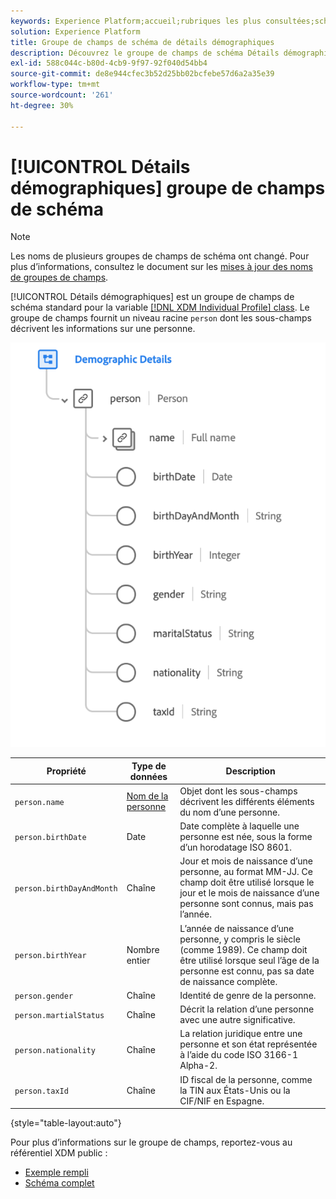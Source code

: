 ```yaml
---
keywords: Experience Platform;accueil;rubriques les plus consultées;schéma;XDM;profil individuel;champs;schémas;schéma;conception de schéma;groupe de champs;groupe de champs;personne;détails de personne de profil;personne;personne
solution: Experience Platform
title: Groupe de champs de schéma de détails démographiques
description: Découvrez le groupe de champs de schéma Détails démographiques .
exl-id: 588c044c-b80d-4cb9-9f97-92f040d54bb4
source-git-commit: de8e944cfec3b52d25bb02bcfebe57d6a2a35e39
workflow-type: tm+mt
source-wordcount: '261'
ht-degree: 30%

---
```



# [!UICONTROL Détails démographiques] groupe de champs de schéma

>[!NOTE]
>
>Les noms de plusieurs groupes de champs de schéma ont changé. Pour plus d’informations, consultez le document sur les [mises à jour des noms de groupes de champs](../name-updates.md).

[!UICONTROL Détails démographiques] est un groupe de champs de schéma standard pour la variable [[!DNL XDM Individual Profile] class](../../classes/individual-profile.md). Le groupe de champs fournit un niveau racine `person` dont les sous-champs décrivent les informations sur une personne.

![](../../images/field-groups/demographic-details.png)

| Propriété | Type de données | Description |
| --- | --- | --- |
| `person.name` | [Nom de la personne](../../data-types/person-name.md) | Objet dont les sous-champs décrivent les différents éléments du nom d’une personne. |
| `person.birthDate` | Date | Date complète à laquelle une personne est née, sous la forme d’un horodatage ISO 8601. |
| `person.birthDayAndMonth` | Chaîne | Jour et mois de naissance d’une personne, au format MM-JJ. Ce champ doit être utilisé lorsque le jour et le mois de naissance d’une personne sont connus, mais pas l’année. |
| `person.birthYear` | Nombre entier | L’année de naissance d’une personne, y compris le siècle (comme 1989). Ce champ doit être utilisé lorsque seul l’âge de la personne est connu, pas sa date de naissance complète. |
| `person.gender` | Chaîne | Identité de genre de la personne. |
| `person.martialStatus` | Chaîne | Décrit la relation d’une personne avec une autre significative. |
| `person.nationality` | Chaîne | La relation juridique entre une personne et son état représentée à l’aide du code ISO 3166-1 Alpha-2. |
| `person.taxId` | Chaîne | ID fiscal de la personne, comme la TIN aux États-Unis ou la CIF/NIF en Espagne. |

{style="table-layout:auto"}

Pour plus d’informations sur le groupe de champs, reportez-vous au référentiel XDM public :

* [Exemple rempli](https://github.com/adobe/xdm/blob/master/components/fieldgroups/profile/profile-person-details.example.1.json)
* [Schéma complet](https://github.com/adobe/xdm/blob/master/components/fieldgroups/profile/profile-person-details.schema.json)